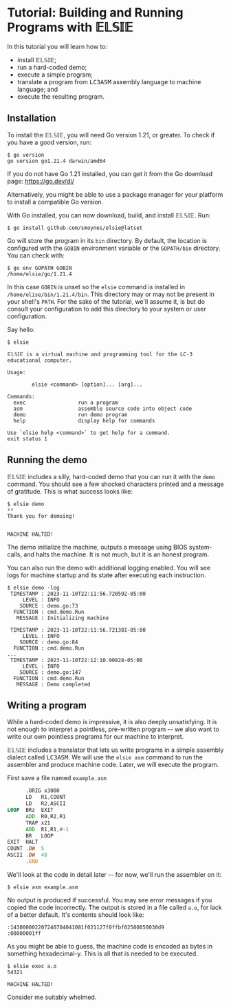 # Tutorial: Building and Running Programs with 𝔼𝕃𝕊𝕀𝔼 #

In this tutorial you will learn how to:

  - install 𝔼𝕃𝕊𝕀𝔼;
  - run a hard-coded demo;
  - execute a simple program;
  - translate a program from <tt>LC3ASM</tt> assembly language to machine
    language; and
  - execute the resulting program.

## Installation ##

To install the 𝔼𝕃𝕊𝕀𝔼, you will need Go version 1.21, or greater. To check if you
have a good version, run:

```console
$ go version
go version go1.21.4 darwin/amd64
```

If you do not have Go 1.21 installed, you can get it from the Go download page:
https://go.dev/dl/

Alternatively, you might be able to use a package manager for your platform to
install a compatible Go version.

With Go installed, you can now download, build, and install 𝔼𝕃𝕊𝕀𝔼. Run:

```console
$ go install github.com/smoynes/elsie@latset
```

Go will store the program in its `bin` directory. By default, the location is
configured with the `GOBIN` environment variable or the `GOPATH/bin` directory.
You can check with:

```console
$ go env GOPATH GOBIN
/home/elsie/go/1.21.4

```

In this case `GOBIN` is unset so the `elsie` command is installed in
`/home/elise/bin/1.21.4/bin`. This directory may or may not be present in your
shell's `PATH`. For the sake of the tutorial, we'll assume it, is but do consult
your configuration to add this directory to your system or user configuration.

Say hello:

```console
$ elsie

𝔼𝕃𝕊𝕀𝔼 is a virtual machine and programming tool for the LC-3 educational computer.

Usage:

        elsie <command> [option]... [arg]...

Commands:
  exec                 run a program
  asm                  assemble source code into object code
  demo                 run demo program
  help                 display help for commands

Use `elsie help <command>` to get help for a command.
exit status 1

```

## Running the demo ##

𝔼𝕃𝕊𝕀𝔼 includes a silly, hard-coded demo that you can run it with the `demo`
command. You should see a few shocked characters printed and a message of
gratitude. This is what success looks like:

```console
$ elsie demo
⍤⍤
Thank you for demoing!


MACHINE HALTED!

```

The demo initialize the machine, outputs a message using BIOS system-calls, and
halts the machine. It is not much, but it is an honest program.

You can also run the demo with additional logging enabled. You will see logs for
machine startup and its state after executing each instruction.

```console
$ elsie demo -log
 TIMESTAMP : 2023-11-10T22:11:56.720592-05:00
     LEVEL : INFO
    SOURCE : demo.go:73
  FUNCTION : cmd.demo.Run
   MESSAGE : Initializing machine

 TIMESTAMP : 2023-11-10T22:11:56.721381-05:00
     LEVEL : INFO
    SOURCE : demo.go:84
  FUNCTION : cmd.demo.Run
...
 TIMESTAMP : 2023-11-10T22:12:10.90828-05:00
     LEVEL : INFO
    SOURCE : demo.go:147
  FUNCTION : cmd.demo.Run
   MESSAGE : Demo completed
```

## Writing a program ##

While a hard-coded demo is impressive, it is also deeply unsatisfying. It is not
enough to interpret a pointless, pre-written program -- we also want to write
our own pointless programs for our machine to interpret.

𝔼𝕃𝕊𝕀𝔼 includes a translator that lets us write programs in a simple assembly
dialect called <tt>LC3ASM</tt>. We will use the `elsie asm` command to run the
assembler and produce machine code. Later, we will execute the program.

First save a file named `example.asm`

```asm
      .ORIG x3000
      LD   R1,COUNT
      LD   R2,ASCII
LOOP  BRz  EXIT
      ADD  R0,R2,R1
      TRAP x21
      ADD  R1,R1,#-1
      BR   LOOP
EXIT  HALT
COUNT .DW  5
ASCII .DW  48
      .END
```

We'll look at the code in detail later -- for now, we'll run the assembler on
it:

```console
$ elsie asm example.asm
```

No output is produced if successful. You may see error messages if you copied
the code incorrectly. The output is stored in a file called `a.o`, for lack of a
better default. It's contents should look like:

```
:143000002207240704041081f021127f0ffbf02500050030d9
:00000001ff
```

As you might be able to guess, the machine code is encoded as bytes in something
hexadecimal-y. This is all that is needed to be executed.

```console
$ elsie exec a.o
54321

MACHINE HALTED!

```

Consider me suitably whelmed.

<!-- -*- coding: utf-8-auto -*- -->
